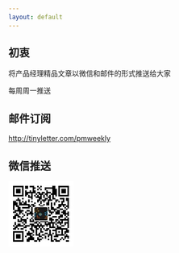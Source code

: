```yaml
---
layout: default
---
```


## 初衷

将产品经理精品文章以微信和邮件的形式推送给大家   
  
每周周一推送  

## 邮件订阅

<http://tinyletter.com/pmweekly>

## 微信推送

![](/assets/weixin.jpg)


